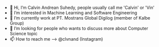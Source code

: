 - 👋 Hi, I’m Calvin Andrean Suhedy, people usually call me 'Calvin' or 'Vin'
- 👀 I’m interested in Machine Learning and Software Engineering
- 🌱 I’m currently work at PT. Mostrans Global Digilog (member of Kalbe Group)
- 💞️ I’m looking for people who wants to discuss more about Computer Science topic
- 📫 How to reach me --> @clvnand (Instagram)

<!---
CalvinAndrean/CalvinAndrean is a ✨ special ✨ repository because its `README.md` (this file) appears on your GitHub profile.
You can click the Preview link to take a look at your changes.
--->
